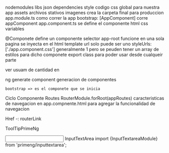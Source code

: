 nodemodules
	libs
json
	dependencies
style
	codigo css global para nuestra app
assets 
	archivos stativos imagenes
	crea la carpeta final para produccion
app.module.ts
	como correr la app
	bootstrap: [AppComponent]
		corre appComponent
app.component.ts
	se define el componente
		html
		css
		variables

@Componete define un componente
	selector app-root
		funcione en una sola pagina se inyecta en el html
	template url
		solo puede ser uno
	styleUrls: ['./app.component.css']
		generalmente 1 pero se peuden tener un array de estilos para dicho componete
	export class
		para poder usar desde cualqueir parte

ver usuam de cantidad en 

ng generate component 
	generacion de componentes

	bootstrap => es el componete que se inicia

Ciclo
	Componente
	Routes
		RouterModule.forRoot(appRoutes)
			caracteristicas de navegacion
		en app.compnente.html
			<router-outlet></router-outlet>
				para agregar la funcionalidad de navegacion

Href -: routerLink

ToolTipPrimeNg

<input type="text" pTooltip="Enter your username" tooltipPosition="top" tooltipEvent="focus">
InputTextArea
import {InputTextareaModule} from 'primeng/inputtextarea';